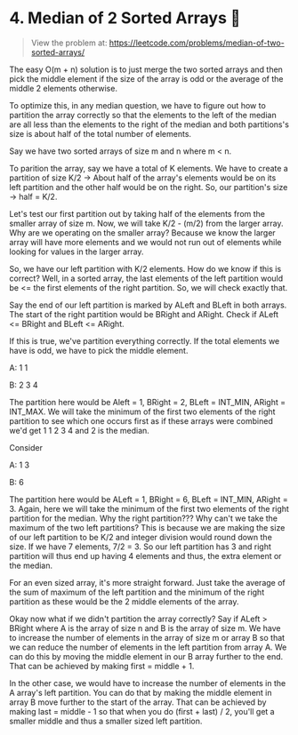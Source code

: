 # 4. Median of 2 Sorted Arrays 🤯
> View the problem at: https://leetcode.com/problems/median-of-two-sorted-arrays/

The easy O(m + n) solution is to just merge the two sorted arrays and then pick the middle element if the size of the array is odd or the average of the middle 2 elements otherwise.

To optimize this, in any median question, we have to figure out how to partition the array correctly so that the elements to the left of the median are all less than the elements to the
right of the median and both partitions's size is about half of the total number of elements.

Say we have two sorted arrays of size m and n where m < n.

To parition the array, say we have a total of K elements. We have to create a partition of size K/2 -> About half of the array's elements would be on its left partition and the other half
would be on the right. So, our partition's size -> half = K/2. 

Let's test our first partition out by taking half of the elements from the smaller array of size m. Now, we will take K/2 - (m/2) from the larger array. Why are we operating on the smaller 
array? Because we know the larger array will have more elements and we would not run out of elements while looking for values in the larger array.

So, we have our left partition with K/2 elements. How do we know if this is correct? Well, in a sorted array, the last elements of the left partition would be <= the first elements
of the right partition. So, we will check exactly that.

Say the end of our left partition is marked by ALeft and BLeft in both arrays. The start of the right partition would be BRight and ARight. Check if ALeft <= BRight and BLeft <= ARight.

If this is true, we've partition everything correctly. If the total elements we have is odd, we have to pick the middle element. 

A: 1 1 

B: 2 3 4

The partition here would be Aleft = 1, BRight = 2, BLeft = INT_MIN, ARight = INT_MAX. We will take the minimum of the first two elements of the right partition to see which one occurs first
as if these arrays were combined we'd get 1 1 2 3 4 and 2 is the median.

Consider

A: 1 3

B: 6

The partition here would be ALeft = 1, BRight = 6, BLeft = INT_MIN, ARight = 3. Again, here we will take the minimum of the first two elements of the right partition for the median. Why the right
partition??? Why can't we take the maximum of the two left partitions? This is because we are making the size of our left partition to be K/2 and integer division would round down the size.
If we have 7 elements, 7/2 = 3. So our left partition has 3 and right partition will thus end up having 4 elements and thus, the extra element or the median.


For an even sized array, it's more straight forward. Just take the average of the sum of maximum of the left partition and the minimum of the right partition as these would be the 2 middle elements of the array.

Okay now what if we didn't partition the array correctly? Say if ALeft > BRight where A is the array of size n and B is the array of size m. We have to increase the number of elements in the array of size m or array B so that we can 
reduce the number of elements in the left partition from array A. We can do this by moving the middle element in our B array further to the end. That can be achieved by making first = middle + 1.

In the other case, we would have to increase the number of elements in the A array's left partition. You can do that by making the middle element in array B move further to the start of the array. That can be achieved by making
last = middle - 1 so that when you do (first + last) / 2, you'll get a smaller middle and thus a smaller sized left partition.
